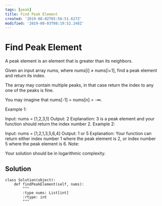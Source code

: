 ```yaml
---
tags: [peak]
title: Find Peak Element
created: '2019-08-02T05:56:51.627Z'
modified: '2019-08-03T08:19:52.248Z'
---
```


# Find Peak Element

A peak element is an element that is greater than its neighbors.

Given an input array nums, where nums[i] ≠ nums[i+1], find a peak element and return its index.

The array may contain multiple peaks, in that case return the index to any one of the peaks is fine.

You may imagine that nums[-1] = nums[n] = -∞.

Example 1:

Input: nums = [1,2,3,1]
Output: 2
Explanation: 3 is a peak element and your function should return the index number 2.
Example 2:

Input: nums = [1,2,1,3,5,6,4]
Output: 1 or 5 
Explanation: Your function can return either index number 1 where the peak element is 2, 
             or index number 5 where the peak element is 6.
Note:

Your solution should be in logarithmic complexity.

## Solution

```
class Solution(object):
    def findPeakElement(self, nums):
        """
        :type nums: List[int]
        :rtype: int
        """
        
```
